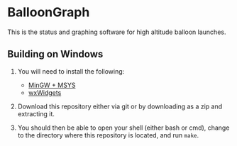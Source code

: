 # BalloonGraph

This is the status and graphing software for high altitude balloon launches.

## Building on Windows

1. You will need to install the following:
    - [MinGW + MSYS](http://www.mingw.org/wiki/Getting_Started)
    - [wxWidgets](http://wiki.wxwidgets.org/Downloading_and_installing_wxWidgets)

2. Download this repository either via git or by downloading as a zip and extracting it.

3. You should then be able to open your shell (either bash or cmd), change to the directory where this repository is located, and run `make`.